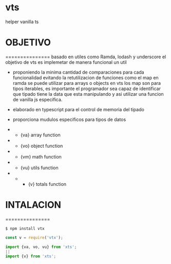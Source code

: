 # vts
helper vanilla ts

# OBJETIVO
===============
basado en utiles como Ramda, lodash y underscore el objetivo de vts es implemetar de manera funcional un util 

* proponiendo la minima cantidad de comparaciones para cada funcionalidad evitando la retutilizacion de funciones 
como el map en ramda se puede utilizar para arrays o objects en vts los map son para tipos iterables, es importante
el programador sea capaz de identificar que tipado tiene la data que esta manipulando y asi utilizar una funcion de vanilla js especifica.
* elaborado en typescript para el control de memoria del tipado

* proporciona mudulos especificos para tipos de datos
* * {va} array function
* * {vo} object function
* * {vm} math function
* * {vu} utils function
* * * {v} totals function

# INTALACION
===============

```
$ npm install vtx
```


```javascript
const v = require('vtx');
```

```typescript
import {va, vo, vu} from 'xts'; 
||
import {v} from 'xts';

```
